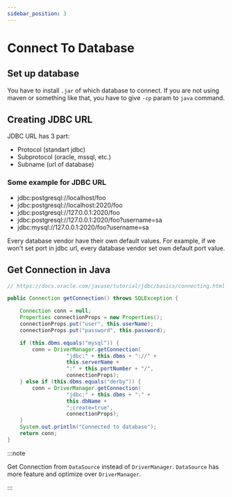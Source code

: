 ```yaml
---
sidebar_position: 3
---
```


# Connect To Database

## Set up database

You have to install `.jar` of which database to connect. If you are not using maven or something like that, you have to give `-cp` param to `java` command.

## Creating JDBC URL

JDBC URL has 3 part:
- Protocol (standart jdbc)
- Subprotocol (oracle, mssql, etc.)
- Subname (url of database)

### Some example for JDBC URL
- jdbc:postgresql://localhost/foo
- jdbc:postgresql://localhost:2020/foo
- jdbc:postgresql://127.0.0.1:2020/foo
- jdbc:postgresql://127.0.0.1:2020/foo?username=sa
- jdbc:mysql://127.0.0.1:2020/foo?username=sa

Every database vendor have their own default values. For example, if we won't set port in jdbc url, every database vendor set own default port value. 

## Get Connection in Java

```` java 
// https://docs.oracle.com/javase/tutorial/jdbc/basics/connecting.html

public Connection getConnection() throws SQLException {

    Connection conn = null;
    Properties connectionProps = new Properties();
    connectionProps.put("user", this.userName);
    connectionProps.put("password", this.password);

    if (this.dbms.equals("mysql")) {
        conn = DriverManager.getConnection(
                   "jdbc:" + this.dbms + "://" +
                   this.serverName +
                   ":" + this.portNumber + "/",
                   connectionProps);
    } else if (this.dbms.equals("derby")) {
        conn = DriverManager.getConnection(
                   "jdbc:" + this.dbms + ":" +
                   this.dbName +
                   ";create=true",
                   connectionProps);
    }
    System.out.println("Connected to database");
    return conn;
}

````

:::note

Get Connection from `DataSource` instead of `DriverManager`. `DataSource` has more feature and optimize over `DriverManager`.

:::

